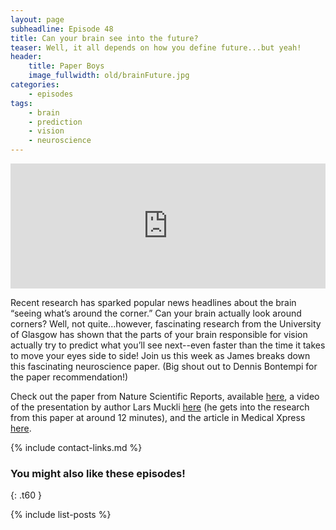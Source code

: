 ```yaml
---
layout: page
subheadline: Episode 48
title: Can your brain see into the future?
teaser: Well, it all depends on how you define future...but yeah!
header:
    title: Paper Boys
    image_fullwidth: old/brainFuture.jpg
categories:
    - episodes
tags:
    - brain
    - prediction
    - vision
    - neuroscience
---
```


<iframe src="https://pinecast.com/player/d9c7f6d4-4291-42b2-b1aa-4c4ecd0e4659?theme=thick" seamless height="200" style="border:0" class="pinecast-embed" frameborder="0" width="100%"></iframe>

Recent research has sparked popular news headlines about the brain “seeing what’s around the corner.” Can your brain actually look around corners? Well, not quite...however, fascinating research from the University of Glasgow has shown that the parts of your brain responsible for vision actually try to predict what you’ll see next--even faster than the time it takes to move your eyes side to side! Join us this week as James breaks down this fascinating neuroscience paper. (Big shout out to Dennis Bontempi for the paper recommendation!)

Check out the paper from Nature Scientific Reports, available [here](https://www.nature.com/articles/s41598-017-16093-y), a video of the presentation by author Lars Muckli [here](https://www.youtube.com/watch?v=jI75jpG1ZBk) (he gets into the research from this paper at around 12 minutes), and the article in Medical Xpress [here](https://medicalxpress.com/news/2017-12-human-brain-corner.html).
	
{% include contact-links.md %}

### You might also like these episodes!
{: .t60 }

{% include list-posts %}
